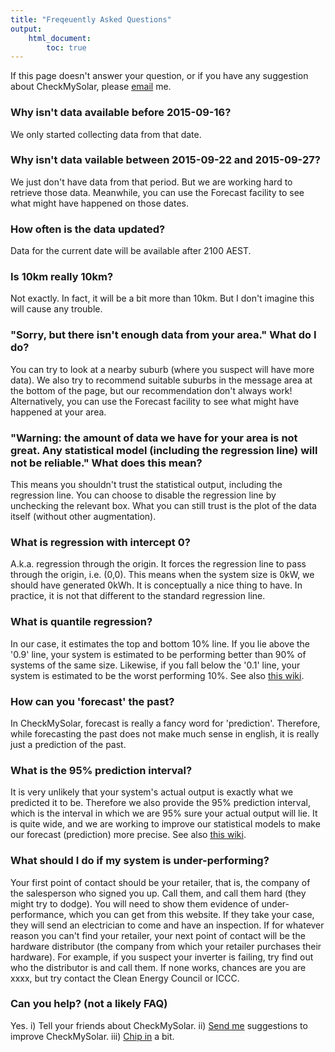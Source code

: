 ```yaml
---
title: "Freqeuently Asked Questions"
output: 
    html_document:
        toc: true
---
```


If this page doesn\'t answer your question, or if you have any suggestion about CheckMySolar, please [email](mailto:kohleth@gmail.com) me.

### Why isn't data available before 2015-09-16?
We only started collecting data from that date.

### Why isn't data vailable between 2015-09-22 and 2015-09-27?
We just don't have data from that period. But we are working hard to retrieve those data. Meanwhile, you can use the Forecast facility to see what might have happened on those dates.

### How often is the data updated?
Data for the current date will be available after 2100 AEST.

### Is 10km really 10km?
Not exactly. In fact, it will be a bit more than 10km. But I don\'t imagine this will cause any trouble.

### \"Sorry, but there isn't enough data from your area.\" What do I do?
You can try to look at a nearby suburb (where you suspect will have more data). We also try to recommend suitable suburbs in the message area at the bottom of the page, but our recommendation don\'t always work! Alternatively, you can use the Forecast facility to see what might have happened at your area.

### \"Warning: the amount of data we have for your area is not great. Any statistical model (including the regression line) will not be reliable.\" What does this mean?
This means you shouldn\'t trust the statistical output, including the regression line. You can choose to disable the regression line by unchecking the relevant box. What you can still trust is the plot of the data itself (without other augmentation). 

### What is regression with intercept 0?
A.k.a. regression through the origin. It forces the regression line to pass through the origin, i.e. (0,0). This means when the system size is 0kW, we should have generated 0kWh. It is conceptually a nice thing to have. In practice, it is not that different to the standard regression line.

### What is quantile regression?
In our case, it estimates the top and bottom 10\% line. If you lie above the '0.9' line, your system is estimated to be performing better than 90\% of systems of the same size. Likewise, if you fall below the '0.1' line, your system is estimated to be the worst performing 10\%. See also [this wiki](https://en.wikipedia.org/wiki/Quantile_regression).

### How can you 'forecast' the past?
In CheckMySolar, forecast is really a fancy word for 'prediction'. Therefore, while forecasting the past does not make much sense in english, it is really just a prediction of the past.

### What is the 95\% prediction interval?
It is very unlikely that your system's actual output is exactly what we predicted it to be. Therefore we also provide the 95\% prediction interval, which is the interval in which we are 95\% sure your actual output will lie. It is quite wide, and we are working to improve our statistical models to make our forecast (prediction) more precise. See also [this wiki](https://en.wikipedia.org/wiki/Prediction_interval).

### What should I do if my system is under-performing?
Your first point of contact should be your retailer, that is, the company of the salesperson who signed you up. Call them, and call them hard (they might try to dodge). You will need to show them evidence of under-performance, which you can get from this website. If they take your case, they will send an electrician to come and have an inspection. If for whatever reason you can't find your retailer, your next point of contact will be the hardware distributor (the company from which your retailer purchases their hardware). For example, if you suspect your inverter is failing, try find out who the distributor is and call them. If none works, chances are you are xxxx, but try contact the Clean Energy Council or ICCC.

### Can you help? (not a likely FAQ)
Yes. i) Tell your friends about CheckMySolar. ii) [Send me](mailto:kohleth@gmail.com) suggestions to improve CheckMySolar. iii) [Chip in](#chipin) a bit.

